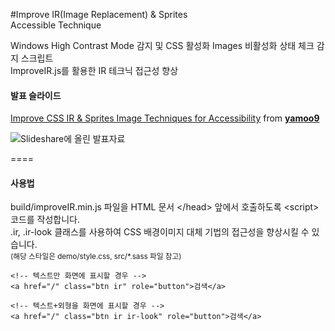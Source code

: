 #Improve IR(Image Replacement) & Sprites<br>Accessible Technique

Windows High Contrast Mode 감지 및 CSS 활성화 Images 비활성화 상태 체크 감지 스크립트<br>
ImproveIR.js를 활용한 IR 테크닉 접근성 향상

#### 발표 슬라이드

<p><a href="//www.slideshare.net/jeehoon/1209-10-2014" title="Improve CSS IR &amp; Sprites Image Techniques for Accessibility" target="_blank">Improve CSS IR &amp; Sprites Image Techniques for Accessibility</a> </strong> from <strong><a href="//www.slideshare.net/jeehoon" target="_blank">yamoo9</a></strong></p>

![Slideshare에 올린 발표자료](http://image.slidesharecdn.com/css-irspritesaccessiblesolutionimproveir-141208181643-conversion-gate02/95/improve-css-ir-sprites-image-techniques-for-accessibility-1-638.jpg?cb=1418084455)

====

#### 사용법

build/improveIR.min.js 파일을 HTML 문서 \</head> 앞에서 호출하도록 \<script> 코드를 작성합니다.<br>
.ir, .ir-look 클래스를 사용하여 CSS 배경이미지 대체 기법의 접근성을 향상시킬 수 있습니다.<br>
<small>(해당 스타일은 demo/style.css, src/\*.sass 파일 참고)</small>

```
<!-- 텍스트만 화면에 표시할 경우 -->
<a href="/" class="btn ir" role="button">검색</a>

<!-- 텍스트+외형을 화면에 표시할 경우 -->
<a href="/" class="btn ir ir-look" role="button">검색</a>
```
